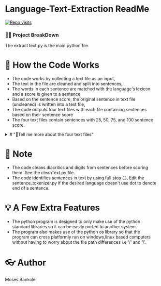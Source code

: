 
# Language-Text-Extraction ReadMe

[![Repo visits](https://github-visit-counter.herokuapp.com/mosesab/Language-Text-Extraction-/visits.svg)](#)

### 👩‍💻 Project BreakDown
The extract text.py is the main python file.

# 🔦 How the Code Works

* The code works by collecting a text file as an input, 
* The text in the file are cleaned and split into sentences, 
* The words in each sentence are matched with the language's lexicon and a score is given to a sentence,
* Based on the sentence score, the original sentence in text file (uncleaned) is written into a text file,
* The code outputs four text files with each file containing sentences based on their sentence score 
* The four text files contain sentences with 25, 50, 75, and 100 sentence score.


<details> 
	<summary> # "🍿Tell me more about the four text files"</summary>
	<br>
  <p>
	  After running the code outputs four text files, 
	  The files are named based on their match with the words in the lexicon.  
  </p>
  <ul>
	<li>🔨 The 100 percent text files contain sentences that match with a 100 percent - 74 percent score with the lexicon's language.</li>
	<li>The 75 percent text files contain sentences that match with a 75 percent - 51 percent score </li>
	<li>The 50 percent text files tend to contain mixed results, </li>
	<li>The 25 percent text files usually contain sentences that are #NOT# the same language with the lexicon's language.</li>
  </ul>
</details>

# 📔 Note
 <ul>
	<li>The code cleans diacritics and digits from sentences before scoring them. See the cleanText.py file.</li>
	<li>The code identifies sentences in text by using full stop (.), 
		Edit the sentence_tokenizer.py if the desired language doesn't use dot to denote end of a sentence.</li>
  </ul>



# 💡 A Few Extra Features
 <ul>
	<li>The python program is designed to only make use of the python standard libraries so it can be easily ported to another system.</li>
	<li>The program also makes use of the python os library so that the program can cross platformly run on windows,linux based computers without having 
		to worry about the file path differences i.e '/' and '\'.</li>
  </ul>


# 👓 Author
Moses Bankole

